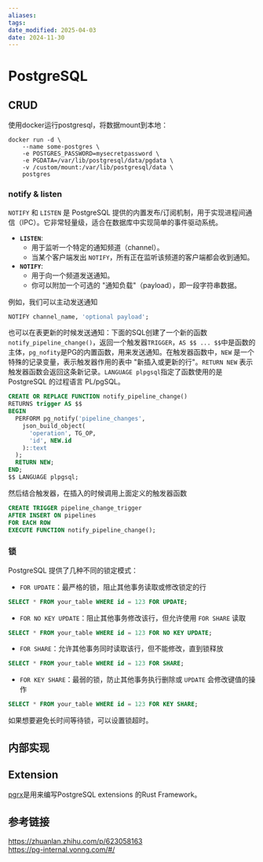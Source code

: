 ```yaml
---
aliases: 
tags: 
date_modified: 2025-04-03
date: 2024-11-30
---
```


# PostgreSQL

## CRUD

使用docker运行postgresql，将数据mount到本地：

```console
docker run -d \
	--name some-postgres \
	-e POSTGRES_PASSWORD=mysecretpassword \
	-e PGDATA=/var/lib/postgresql/data/pgdata \
	-v /custom/mount:/var/lib/postgresql/data \
	postgres
```

### notify & listen

`NOTIFY` 和 `LISTEN` 是 PostgreSQL 提供的内置发布/订阅机制，用于实现进程间通信（IPC）。它非常轻量级，适合在数据库中实现简单的事件驱动系统。

- **`LISTEN`**:
    - 用于监听一个特定的通知频道（channel）。
    - 当某个客户端发出 `NOTIFY`，所有正在监听该频道的客户端都会收到通知。
- **`NOTIFY`**:
    - 用于向一个频道发送通知。
    - 你可以附加一个可选的 "通知负载"（payload），即一段字符串数据。

例如，我们可以主动发送通知

```sql
NOTIFY channel_name, 'optional payload';  
```

也可以在表更新的时候发送通知：下面的SQL创建了一个新的函数`notify_pipeline_change()`，返回一个触发器`TRIGGER`，`AS $$ ... $$`中是函数的主体，`pg_nofity`是PG的内置函数，用来发送通知。在触发器函数中，`NEW` 是一个特殊的记录变量，表示触发器作用的表中 "新插入或更新的行"。`RETURN NEW` 表示触发器函数会返回这条新记录。`LANGUAGE plpgsql`指定了函数使用的是 PostgreSQL 的过程语言 PL/pgSQL。

```sql
CREATE OR REPLACE FUNCTION notify_pipeline_change()
RETURNS trigger AS $$
BEGIN
  PERFORM pg_notify('pipeline_changes', 
    json_build_object(
      'operation', TG_OP,
      'id', NEW.id
    )::text
  );
  RETURN NEW;
END;
$$ LANGUAGE plpgsql;
```

然后结合触发器，在插入的时候调用上面定义的触发器函数

```sql
CREATE TRIGGER pipeline_change_trigger
AFTER INSERT ON pipelines
FOR EACH ROW
EXECUTE FUNCTION notify_pipeline_change();
```

### 锁

PostgreSQL 提供了几种不同的锁定模式：

- `FOR UPDATE`：最严格的锁，阻止其他事务读取或修改锁定的行

```sql
SELECT * FROM your_table WHERE id = 123 FOR UPDATE;
```

- `FOR NO KEY UPDATE`：阻止其他事务修改该行，但允许使用 `FOR SHARE` 读取

```sql
SELECT * FROM your_table WHERE id = 123 FOR NO KEY UPDATE;
```

- `FOR SHARE`：允许其他事务同时读取该行，但不能修改，直到锁释放

```sql
SELECT * FROM your_table WHERE id = 123 FOR SHARE;
```

- `FOR KEY SHARE`：最弱的锁，防止其他事务执行删除或 `UPDATE` 会修改键值的操作

```sql
SELECT * FROM your_table WHERE id = 123 FOR KEY SHARE;
```

如果想要避免长时间等待锁，可以设置锁超时。

## 内部实现

## Extension

[pgrx](https://docs.rs/pgrx/latest/pgrx/)是用来编写PostgreSQL extensions 的Rust Framework。

## 参考链接

<https://zhuanlan.zhihu.com/p/623058163>  
<https://pg-internal.vonng.com/#/>

